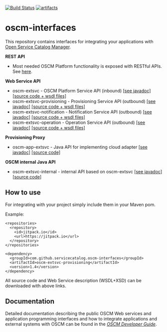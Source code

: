 [![Build Status](https://travis-ci.com/servicecatalog/oscm-interfaces.svg?branch=master)](https://travis-ci.com/servicecatalog/oscm-interfaces)
[![artifacts](https://jitpack.io/v/servicecatalog/oscm-interfaces.svg)](https://jitpack.io/#servicecatalog/oscm-interfaces)

# oscm-interfaces
This repository contains interfaces for integrating your applications with 
[Open Service Catalog Manager](https://github.com/servicecatalog/oscm#open-service-catalog-manager).

**REST API**
 * Most needed OSCM Platform functionality is exposed with RESTful APIs. See [here](https://github.com/servicecatalog/oscm-rest-api). 

**Web Service API**
 * oscm-extsvc - OSCM Platform Service API (inbound) [[see javadoc]](https://jitpack.io/com/github/servicecatalog/oscm-interfaces/oscm-extsvc/master-SNAPSHOT/javadoc/) [[source code + wsdl files]](https://jitpack.io/com/github/servicecatalog/oscm-interfaces/oscm-extsvc/master-SNAPSHOT/oscm-extsvc-master-SNAPSHOT-sources.jar) 
 * oscm-extsvc-provisioning - Provisioning Service API (outbound) [[see javadoc]](https://jitpack.io/com/github/servicecatalog/oscm-interfaces/oscm-extsvc-provisioning/master-SNAPSHOT/javadoc/) [[source code + wsdl files]](https://jitpack.io/com/github/servicecatalog/oscm-interfaces/oscm-extsvc-provisioning/master-SNAPSHOT/oscm-extsvc-provisioning-master-SNAPSHOT-sources.jar)  
 * oscm-extsvc-notification - Notification Service API (outbound) [[see javadoc]](https://jitpack.io/com/github/servicecatalog/oscm-interfaces/oscm-extsvc-notification/master-SNAPSHOT/javadoc/) [[source code + wsdl files]](https://jitpack.io/com/github/servicecatalog/oscm-interfaces/oscm-extsvc-notification/master-SNAPSHOT/oscm-extsvc-notification-master-SNAPSHOT-sources.jar) 
 * oscm-extsvc-operation - Operation Service API (outbound) [[see javadoc]](https://jitpack.io/com/github/servicecatalog/oscm-interfaces/oscm-extsvc-operation/master-SNAPSHOT/javadoc/) [[source code + wsdl files]](https://jitpack.io/com/github/servicecatalog/oscm-interfaces/oscm-extsvc-operation/master-SNAPSHOT/oscm-extsvc-operation-master-SNAPSHOT-sources.jar)  
 
**Provisioning Proxy**  
 * oscm-app-extsvc - Java API for implementing cloud adapter [[see javadoc]](https://jitpack.io/com/github/servicecatalog/oscm-interfaces/oscm-app-extsvc/master-SNAPSHOT/javadoc/) [[source code]](https://jitpack.io/com/github/servicecatalog/oscm-interfaces/oscm-app-extsvc/master-SNAPSHOT/oscm-app-extsvc-master-SNAPSHOT-sources.jar)  
  
**OSCM internal Java API**
 * oscm-extsvc-internal - internal API based on oscm-extsvc [[see javadoc]](https://jitpack.io/com/github/servicecatalog/oscm-interfaces/oscm-extsvc-internal/master-SNAPSHOT/javadoc/) [[source code]](https://jitpack.io/com/github/servicecatalog/oscm-interfaces/oscm-extsvc-internal/master-SNAPSHOT/oscm-extsvc-internal-master-SNAPSHOT-sources.jar)  

## How to use ##

For integrating with your project simply include them in your Maven pom. 

Example:
```
<repositories>
  <repository>
    <id>jitpack.io</id>
    <url>https://jitpack.io</url>
  </repository>
</repositories>

<dependency>
  <groupId>com.github.servicecatalog.oscm-interfaces</groupId>
  <artifactId>oscm-extsvc-provisioning</artifactId>
  <version>1.4</version>
</dependency>
```
All source code and Web Service description (WSDL+XSD) can be downloaded with above links. 

## Documentation
Detailed documentation describing the public OSCM Web services and application programming interfaces and how to integrate applications and external systems with OSCM can be found in the [*OSCM Developer Guide*](https://github.com/servicecatalog/documentation/blob/master/Development/oscm-doc-user/resources/manuals/integration/en/Developer.pdf).




  
